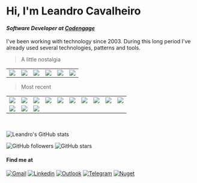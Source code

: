 # Hi, I'm Leandro Cavalheiro 
#### <em>Software Developer at <a href="https://codengage.com/">Codengage</a></em>

I've been working with technology since 2003. During this long period I've already used several technologies, patterns and tools.

> A little nostalgia
<table>
  <tr>
    <td><img src="https://img.shields.io/badge/Clipper-2d2d2d.svg?&style=flat-square&logo=Windows Terminal&logoColor=#4D4D4D"></td>
    <td><img src="https://img.shields.io/badge/Visual_Basic_6-2d2d2d.svg?&style=flat-square&logo=Windows Terminal&logoColor=#4D4D4D"></td>
    <td><img src="https://img.shields.io/badge/Progress-2d2d2d.svg?&style=flat-square&logo=Windows Terminal&logoColor=#4D4D4D"></td>
    <td><img src="https://img.shields.io/badge/Power_Builder-2d2d2d.svg?&style=flat-square&logo=Windows Terminal&logoColor=#4D4D4D"></td>
    <td><img src="https://img.shields.io/badge/Visual_Basic_.NET-2d2d2d.svg?&style=flat-square&logo=.NET&logoColor=#4D4D4D"></td>
    <td><img src="https://img.shields.io/badge/DB2-2d2d2d.svg?&style=flat-square&logo=Windows Terminal&logoColor=#4D4D4D"></td>
  </tr>
</table>  

> Most recent
<table>
  <tr>
    <td><img src="https://img.shields.io/badge/C_Sharp-2d2d2d.svg?&style=flat-square&logo=C Sharp&logoColor=#239120"></td>
    <td><img src="https://img.shields.io/badge/SQL_Server-2d2d2d.svg?&style=flat-square&logo=Microsoft SQL Server&logoColor=#CC2927"></td>    
    <td><img src="https://img.shields.io/badge/PostgreSQL-2d2d2d.svg?&style=flat-square&logo=PostgreSQL&logoColor=#4169E1"></td>
    <td><img src="https://img.shields.io/badge/JavaScript-2d2d2d.svg?&style=flat-square&logo=JavaScript&logoColor=#F7DF1E"></td>          
    <td><img src="https://img.shields.io/badge/Redis-2d2d2d.svg?&style=flat-square&logo=Redis&logoColor=#DC382D"></td>
    <td><img src="https://img.shields.io/badge/Amazon_SQS-2d2d2d.svg?&style=flat-square&logo=Amazon SQS&logoColor=#FF4F8B"></td>
    <td><img src="https://img.shields.io/badge/MVC-2d2d2d.svg?&style=flat-square&logo=Windows Terminal&logoColor=#4D4D4D"></td>
    <td><img src="https://img.shields.io/badge/RestAPI-2d2d2d.svg?&style=flat-square&logo=Windows Terminal&logoColor=#4D4D4D"></td>
    <td><img src="https://img.shields.io/badge/Git-2d2d2d.svg?&style=flat-square&logo=Git&logoColor=#F05032"></td>
    <td><img src="https://img.shields.io/badge/Windows-2d2d2d.svg?&style=flat-square&logo=windows&logoColor=0078D6"></td>           
  </tr>
  <tr>
    <td><img src="https://img.shields.io/badge/Ubuntu-2d2d2d.svg?&style=flat-square&logo=ubuntu&logoColor=#E95420"></td>
    <td><img src="https://img.shields.io/badge/Visual_Studio-2d2d2d.svg?&style=flat-square&logo=Visual Studio&logoColor=#5C2D91"></td>
    <td><img src="https://img.shields.io/badge/Visual_Studio_Code-2d2d2d.svg?&style=flat-square&logo=Visual Studio Code&logoColor=#007ACC"></td>
  </tr>  
</table>
<br>

![Leandro's GitHub stats](https://github-readme-stats.vercel.app/api?username=leandrocavalheiro&show_icons=true&theme=dark)

![GitHub followers](https://img.shields.io/github/followers/leandrocavalheiro?label=Followers&style=social)
![GitHub stars](https://img.shields.io/github/stars/leandrocavalheiro?label=Stars&style=social)

#### Find me at
[![Gmail](https://img.shields.io/badge/-Gmail-c14438?style=flat&logo=Gmail&logoColor=white)](mailto:leo.cavalheiro.ti@gmail.com)
[![Linkedin](https://img.shields.io/badge/-LinkedIn-blue?style=flat&logo=Linkedin&logoColor=white)](https://www.linkedin.com/in/leandrocavalheiro/)
[![Outlook](https://img.shields.io/badge/-Outlook-0078D4?style=flat&logo=Microsoft-Outlook&logoColor=white)](mailto:leandro.cavalheiro.dev@outlook.com)
[![Telegram](https://img.shields.io/badge/-Telegram-blue?style=flat&logo=Telegram&logoColor=white)](https://telegram.me/LeandroCavalheiro/)
[![Nuget](https://img.shields.io/badge/-NuGet-blue?style=flat&logo=Nuget&logoColor=white)]([https://telegram.me/LeandroCavalheiro/](https://www.nuget.org/profiles/leandro.cavalheiro))

